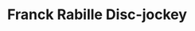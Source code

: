 ---
title: "Franck Rabille Disc-jockey"
url: /buxerette/franck-rabille-disc-jockey/
shop: musique
---
